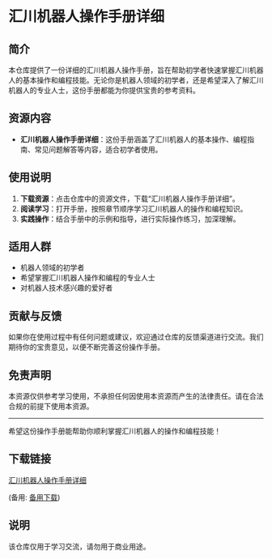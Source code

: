 # 汇川机器人操作手册详细

## 简介
本仓库提供了一份详细的汇川机器人操作手册，旨在帮助初学者快速掌握汇川机器人的基本操作和编程技能。无论你是机器人领域的初学者，还是希望深入了解汇川机器人的专业人士，这份手册都能为你提供宝贵的参考资料。

## 资源内容
- **汇川机器人操作手册详细**：这份手册涵盖了汇川机器人的基本操作、编程指南、常见问题解答等内容，适合初学者使用。

## 使用说明
1. **下载资源**：点击仓库中的资源文件，下载“汇川机器人操作手册详细”。
2. **阅读学习**：打开手册，按照章节顺序学习汇川机器人的操作和编程知识。
3. **实践操作**：结合手册中的示例和指导，进行实际操作练习，加深理解。

## 适用人群
- 机器人领域的初学者
- 希望掌握汇川机器人操作和编程的专业人士
- 对机器人技术感兴趣的爱好者

## 贡献与反馈
如果你在使用过程中有任何问题或建议，欢迎通过仓库的反馈渠道进行交流。我们期待你的宝贵意见，以便不断完善这份操作手册。

## 免责声明
本资源仅供参考学习使用，不承担任何因使用本资源而产生的法律责任。请在合法合规的前提下使用本资源。

---

希望这份操作手册能帮助你顺利掌握汇川机器人的操作和编程技能！

## 下载链接
[汇川机器人操作手册详细](https://pan.quark.cn/s/fdee8f981b86) 

(备用: [备用下载](https://pan.baidu.com/s/1IT7b9LxKxoDM2rbRrshwHw?pwd=1234))

## 说明

该仓库仅用于学习交流，请勿用于商业用途。
